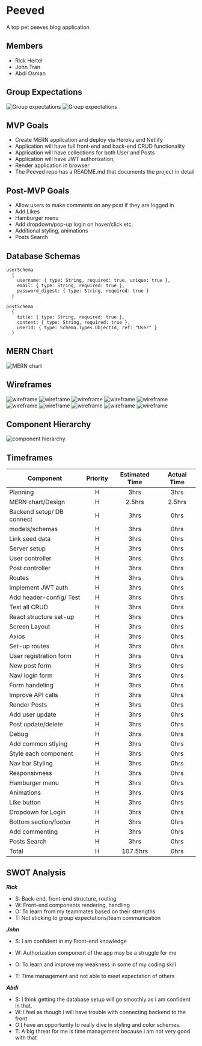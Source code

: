 # Peeved
A top pet peeves blog application

## Members
- Rick Hertel   
- John Tran
- Abdi Osman

## Group Expectations
<img src="./group-expectations.png" alt="Group expectations" />
<img src="./group-expectations2.png" alt="Group expectations" />


## MVP Goals

- Create MERN application and deploy via Heroku and Netlify
- Application will have full front-end and back-end CRUD functionality
- Application will have collections for both User and Posts
- Application will have JWT authorization, 
- Render application in browser
- The Peeved repo has a README.md that documents the project in detail

## Post-MVP Goals
- Allow users to make comments on any post if they are logged in
- Add Likes
- Hamburger menu
- Add dropdown/pop-up login on hover/click etc.
- Additional styling, animations
- Posts Search

## Database Schemas
```
userSchema
  {
    username: { type: String, required: true, unique: true },
    email: { type: String, required: true },
    password_digest: { type: String, required: true }
  }

postSchema
  {
    title: { type: String, required: true },
    content: { type: String, required: true },
    userId: { type: Schema.Types.ObjectId, ref: "User" }
  }
```

## MERN Chart
<img src="./MERN-chart.jpg" alt="MERN chart"/>

## Wireframes
<img src="./home.jpg" alt="wireframe">
<img src="./register.jpg" alt="wireframe">
<img src="./logged-in-page.jpg" alt="wireframe">
<img src="./new-post.jpg" alt="wireframe">
<img src="./edit.jpg" alt="wireframe">
<img src="./home.rsp.jpg" alt="wireframe">
<img src="./register.rsp.jpg" alt="wireframe">
<img src="./logged-in-page.rsp.jpg" alt="wireframe">
<img src="./new-post.rsp.jpg" alt="wireframe">
<img src="./edit.rsp.jpg" alt="wireframe">

## Component Hierarchy
<img src="./component-hierarchy.png" alt="component hierarchy" />

## Timeframes


| Component | Priority | Estimated Time | Actual Time| 
| --- | :---: |  :---: | :---: | 
| Planning | H | 3hrs| 3hrs | 
| MERN chart/Design | H | 2.5hrs| 2.5hrs |
| Backend setup/ DB connect | H | 3hrs| 0hrs |
| models/schemas | H | 3hrs| 0hrs |
| Link seed data | H | 3hrs| 0hrs |
| Server setup | H | 3hrs| 0hrs |
| User controller | H | 3hrs| 0hrs |
| Post controller | H | 3hrs| 0hrs |
| Routes | H | 3hrs| 0hrs |
| Implement JWT auth| H | 3hrs| 0hrs |
| Add header-config/ Test | H | 3hrs| 0hrs |
| Test all CRUD | H | 3hrs| 0hrs |
| React structure set-up | H | 3hrs| 0hrs |
| Screen Layout | H | 3hrs| 0hrs |
| Axios | H | 3hrs| 0hrs |
| Set-up routes | H | 3hrs| 0hrs |
| User registration form | H | 3hrs| 0hrs |
| New post form | H | 3hrs| 0hrs |
| Nav/ login form | H | 3hrs| 0hrs |
| Form handeling | H | 3hrs| 0hrs |
| Improve API calls | H | 3hrs| 0hrs |
| Render Posts | H | 3hrs| 0hrs |
| Add user update | H | 3hrs| 0hrs |
| Post update/delete | H | 3hrs| 0hrs |
| Debug| H | 3hrs| 0hrs |
| Add common stlying | H | 3hrs| 0hrs |
| Style each component | H | 3hrs| 0hrs |
| Nav bar Styling | H | 3hrs| 0hrs |
| Responsivness | H | 3hrs| 0hrs |
| Hamburger menu | H | 3hrs| 0hrs |
| Animations | H | 3hrs| 0hrs |
| Like button | H | 3hrs| 0hrs |
| Dropdown for Login | H | 3hrs| 0hrs |
| Bottom section/footer | H | 3hrs| 0hrs |
| Add commenting | H | 3hrs| 0hrs |
| Posts Search | H | 3hrs| 0hrs |
| Total | H | 107.5hrs| 0hrs | 


## SWOT Analysis

_<strong>Rick</strong>_
- S: Back-end, front-end structure, routing
- W: Front-end components rendering, handling
- O: To learn from my teammates based on their strengths
- T: Not sticking to group expectations/team communication

_<strong>John_</strong>
- S: I am confident in my Front-end knowledge
- W: Authorization component of the app may be a struggle for me

- O: To learn and improve my weakness in some of my coding skill
- T: Time management and not able to meet expectation of others

_<strong>Abdi</strong>_
- S: I think getting the database setup will go smoothly as i am confident in that.
- W: I feel as though i will have trouble with connecting backend to the front
- O:I have an opportunity to really dive in styling and color schemes.
- T: A big threat for me is time management because i am not very good with that
